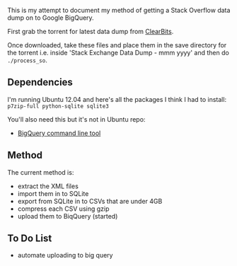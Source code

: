 This is my attempt to document my method of getting a Stack Overflow data dump
on to Google BigQuery.

First grab the torrent for latest data dump from
[ClearBits](http://www.clearbits.net/creators/146-stack-exchange-data-dump).

Once downloaded, take these files and place them in the save directory for the
torrent i.e. inside 'Stack Exchange Data Dump - mmm yyyy' and then do
`./process_so`.

## Dependencies

I'm running Ubuntu 12.04 and here's all the packages I think I had to
install:
`p7zip-full python-sqlite sqlite3`

You'll also need this but it's not in Ubuntu repo:
- [BigQuery command line tool](https://developers.google.com/bigquery/docs/cli_tool)


## Method

The current method is:
- extract the XML files
- import them in to SQLite
- export from SQLite in to CSVs that are under 4GB
- compress each CSV using gzip
- upload them to BiqQuery (started)


## To Do List

- automate uploading to big query

